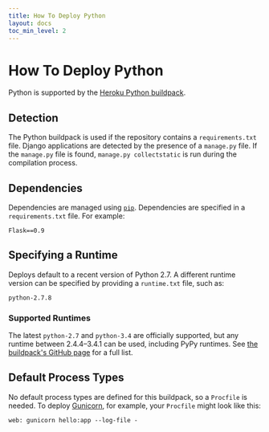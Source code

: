 ```yaml
---
title: How To Deploy Python
layout: docs
toc_min_level: 2
---
```


# How To Deploy Python

Python is supported by the [Heroku Python
buildpack](https://github.com/heroku/heroku-buildpack-python).

## Detection

The Python buildpack is used if the repository contains a `requirements.txt`
file. Django applications are detected by the presence of a `manage.py` file.
If the `manage.py` file is found, `manage.py collectstatic` is run during the
compilation process.

## Dependencies

Dependencies are managed using [`pip`](https://pypi.python.org/pypi/pip). Dependencies are specified in a `requirements.txt` file. For example:

```
Flask==0.9
```

## Specifying a Runtime

Deploys default to a recent version of Python 2.7. A different runtime version can be specified by providing a `runtime.txt` file, such as:

```
python-2.7.8
```

### Supported Runtimes

The latest `python-2.7` and `python-3.4` are officially supported, but any
runtime between 2.4.4–3.4.1 can be used, including PyPy runtimes. See
[the buildpack's GitHub page](https://github.com/heroku/heroku-buildpack-python/tree/master/builds/runtimes)
for a full list.

## Default Process Types

No default process types are defined for this buildpack, so a `Procfile` is needed. To deploy [Gunicorn](http://gunicorn.org), for example, your `Procfile` might look like this:

```
web: gunicorn hello:app --log-file -
```
